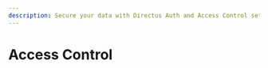 ```yaml
---
description: Secure your data with Directus Auth and Access Control settings. Learn how to manage users, define permissions, and implement single sign-on.
---
```


# Access Control
